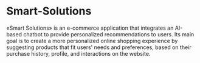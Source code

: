 # Smart-Solutions
 «Smart Solutions» is an e-commerce application that integrates an AI-based chatbot to provide personalized recommendations to users. Its main goal is to create a more personalized online shopping experience by suggesting products that fit users' needs and preferences, based on their purchase history, profile, and interactions on the website.
